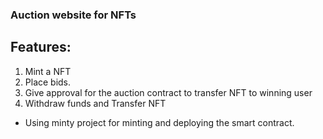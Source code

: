 ### Auction website for NFTs

## Features:

1. Mint a NFT
2. Place bids.
3. Give approval for the auction contract to transfer NFT to winning user
4. Withdraw funds and Transfer NFT

- Using minty project for minting and deploying the smart contract.
